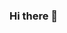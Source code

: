 ### Hi there 👋

<!--
**sreevanichalla/sreevanichalla** is a ✨ _special_ ✨ repository because its `README.md` (this file) appears on your GitHub profile.

Here are some ideas to get you started:

- 🔭 I’m currently working on ...
- 🌱 I’m currently learning ...
- 👯 I’m looking to collaborate on ...
- 🤔 I’m looking for help with ...
- 💬 Ask me about ...
- 📫 How to reach me: ...
- 😄 Pronouns: ...
- ⚡ Fun fact: ...


sample-repository of our APSSDC-CBIT-GPET
This is another model of the Repository

Ordered List
CBIT-Org
School
IDPC
Diploma
ECE
EEE
MECH
CIVIL
UG
CSE
SECTION-A
SECTION-B
ECE
EEE
CIVI
MECH
PG
MBA
MCA
MTECH
Unorderd List
APSSDC

Python
ML(Machine Learning)
Data Science(DS)
Android
Producvity Enhancement Tools
IOT
Embeded Systems
Django
Adding Images into Markdown document


